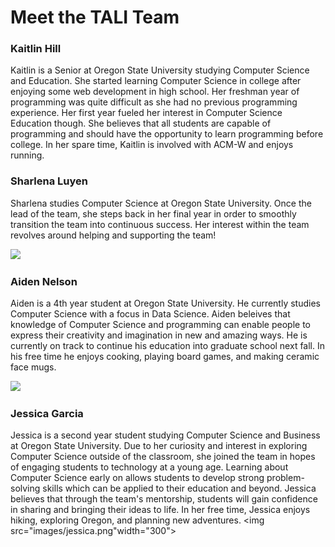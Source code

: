 # Meet the TALI Team

### Kaitlin Hill
Kaitlin is a Senior at Oregon State University studying Computer Science and Education. She started learning Computer Science in college after enjoying some web development in high school. Her freshman year of programming was quite difficult as she had no previous programming experience. Her first year fueled her interest in Computer Science Education though. She believes that all students are capable of programming and should have the opportunity to learn programming before college. In her spare time, Kaitlin is involved with ACM-W and enjoys running.

### Sharlena Luyen
Sharlena studies Computer Science at Oregon State University. Once the lead of the team, she steps back in her final year in order to smoothly transition the team into continuous success. Her interest within the team revolves around helping and supporting the team!

<img src="https://scontent-sea1-1.xx.fbcdn.net/v/t1.0-9/44348318_10218184273178964_8264145658852671488_o.jpg?_nc_cat=107&_nc_eui2=AeG8FAoFZc4K9gnVsoYogrx2dgXgGjjttJM5P2DDyqH3U2nu5povZx_4iZS8TNhvicocQ068XoVChClXEgfH9mgszxy60D2wqPX9hAoGFSj40g&_nc_ohc=JLFuiZRQsicAX_7Xuev&_nc_ht=scontent-sea1-1.xx&oh=ebb220c54345535306c35c33365b26ca&oe=5ED97ED4" width="300"> 

### Aiden Nelson
Aiden is a 4th year student at Oregon State University. He currently studies Computer Science with a focus in Data Science. Aiden beleives that knowledge of Computer Science and programming can enable people to express their creativity and imagination in new and amazing ways. He is currently on track to continue his education into graduate school next fall. In his free time he enjoys cooking, playing board games, and making ceramic face mugs. 

<img src="https://scontent-sea1-1.xx.fbcdn.net/v/t1.0-9/72219727_1541226332687235_7320378839538860032_n.jpg?_nc_cat=109&_nc_ohc=DFErhzXflukAX-5p536&_nc_ht=scontent-sea1-1.xx&oh=7195068d11802d6843c53b353f42f2e9&oe=5E95347A" width="300">

### Jessica Garcia
Jessica is  a second year student studying Computer Science and Business at Oregon State University. Due to her curiosity and interest in exploring Computer Science outside of the classroom, she joined the team in hopes of engaging students to technology at a young age. Learning about Computer Science early on allows students to develop strong problem-solving skills which can be applied to their education and beyond. Jessica believes that through the team's mentorship, students will gain confidence in sharing and bringing their ideas to life. In her free time, Jessica enjoys hiking, exploring Oregon, and planning new adventures.
<img src="images/jessica.png"width="300">

